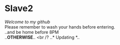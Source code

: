 # Slave2

*Welcome to my github* <br />
Please remember to wash your hands before entering. <br />
..and be home before 8PM <br />
..**OTHERWISE**.. <br /?
..* Updating *..
